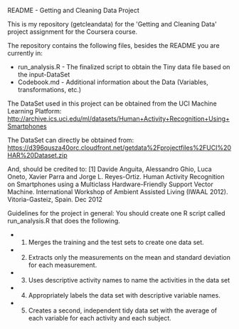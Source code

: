 README - Getting and Cleaning Data Project 

This is my repository (getcleandata) for the 'Getting and Cleaning Data' project assignment for the Coursera course.

The repository contains the following files, besides the README you are currently in:
* run_analysis.R    - The finalized script to obtain the Tiny data file based on the input-DataSet
* Codebook.md       - Additional information about the Data (Variables, transformations, etc.)

The DataSet used in this project can be obtained from the UCI Machine Learning Platform:
http://archive.ics.uci.edu/ml/datasets/Human+Activity+Recognition+Using+Smartphones

The DataSet can directly be obtained from:
https://d396qusza40orc.cloudfront.net/getdata%2Fprojectfiles%2FUCI%20HAR%20Dataset.zip

And, should be credited to:
[1] Davide Anguita, Alessandro Ghio, Luca Oneto, Xavier Parra and Jorge L. Reyes-Ortiz. Human Activity Recognition on Smartphones using a Multiclass Hardware-Friendly Support Vector Machine. International Workshop of Ambient Assisted Living (IWAAL 2012). Vitoria-Gasteiz, Spain. Dec 2012

Guidelines for the project in general:  You should create one R script called run_analysis.R that does the following. 
*  1. Merges the training and the test sets to create one data set.
*  2. Extracts only the measurements on the mean and standard deviation for each measurement. 
*  3. Uses descriptive activity names to name the activities in the data set
*  4. Appropriately labels the data set with descriptive variable names. 
*  5. Creates a second, independent tidy data set with the average of each variable for each activity and each subject. 
 



